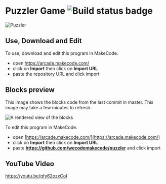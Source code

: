 # Puzzler Game ![Build status badge](https://github.com/wecodemakecode/shapes-puzzle/workflows/MakeCode/badge.svg)

![Puzzler](/puzzler_gif.gif.gif)

## Use, Download and Edit

To use, download and edit this program in MakeCode.

* open https://arcade.makecode.com/
* click on **Import** then click on **Import URL**
* paste the repository URL and click import

## Blocks preview

This image shows the blocks code from the last commit in master.
This image may take a few minutes to refresh.

![A rendered view of the blocks](https://github.com/wecodemakecode/puzzle-4/raw/master/.github/makecode/blocks.png)


To edit this program in MakeCode.

* open [https://arcade.makecode.com/](https://arcade.makecode.com/)
* click on **Import** then click on **Import URL**
* paste **https://github.com/wecodemakecode/puzzler** and click import

## YouTube Video
https://youtu.be/qfy62ozxCoI


